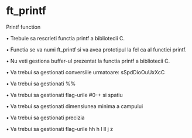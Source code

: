 # ft_printf
Printf function

• Trebuie sa rescrieti functia printf a bibliotecii C.

• Functia se va numi ft_printf si va avea prototipul la fel ca al functiei printf.

• Nu veti gestiona buffer-ul prezentat la functia printf a bibliotecii C.

• Va trebui sa gestionati conversiile urmatoare: sSpdDioOuUxXcC

• Va trebui sa gestionati %%

• Va trebui sa gestionati flag-urile #0-+ si spatiu

• Va trebui sa gestionati dimensiunea minima a campului

• Va trebui sa gestionati precizia

• Va trebui sa gestionati flag-urile hh h l ll j z
